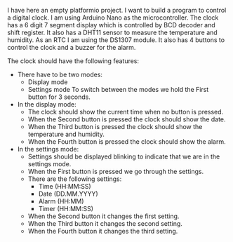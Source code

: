 I have here an empty platformio project. I want to build a program to control a digital clock.
I am using Arduino Nano as the microcontroller. The clock has a 6 digit 7 segment display which is controlled by BCD decoder and shift register. It also has a DHT11 sensor to measure the temperature and humidity. As an RTC I am using the DS1307 module. It also has 4 buttons to control the clock and a buzzer for the alarm.

The clock should have the following features:

- There have to be two modes:
  - Display mode
  - Settings mode
    To switch between the modes we hold the First button for 3 seconds.
- In the display mode:
  - The clock should show the current time when no button is pressed.
  - When the Second button is pressed the clock should show the date.
  - When the Third button is pressed the clock should show the temperature and humidity.
  - When the Fourth button is pressed the clock should show the alarm.
- In the settings mode:
  - Settings should be displayed blinking to indicate that we are in the settings mode.
  - When the First button is pressed we go through the settings.
  - There are the following settings:
    - Time (HH:MM:SS)
    - Date (DD.MM.YYYY)
    - Alarm (HH:MM)
    - Timer (HH:MM:SS)
  - When the Second button it changes the first setting.
  - When the Third button it changes the second setting.
  - When the Fourth button it changes the third setting.

